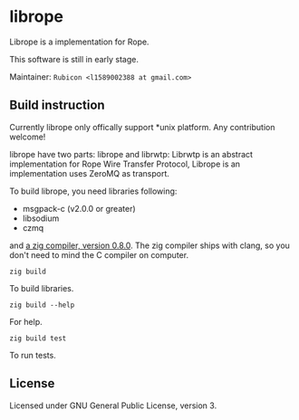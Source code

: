 # librope
Librope is a implementation for Rope.

This software is still in early stage.

Maintainer: `Rubicon <l1589002388 at gmail.com>`

## Build instruction

Currently librope only offically support *unix platform. Any contribution welcome!

librope have two parts: librope and librwtp: Librwtp is an abstract implementation for Rope Wire Transfer Protocol, Librope is an implementation uses ZeroMQ as transport.

To build librope, you need libraries following:

- msgpack-c (v2.0.0 or greater)
- libsodium
- czmq

and [a zig compiler, version 0.8.0](https://ziglang.org). The zig compiler ships with clang, so you don't need to mind the C compiler on computer.

````
zig build
````
To build libraries.

````
zig build --help
````
For help.

````
zig build test
````
To run tests.

## License
Licensed under GNU General Public License, version 3.
